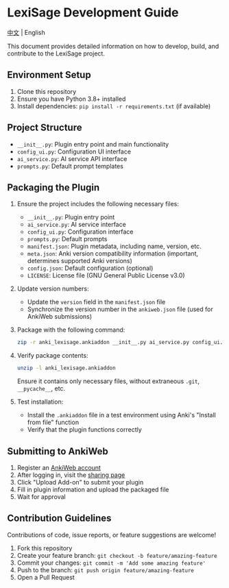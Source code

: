 # LexiSage Development Guide

[中文](DEVELOPMENT.md) | English

This document provides detailed information on how to develop, build, and contribute to the LexiSage project.

## Environment Setup
1. Clone this repository
2. Ensure you have Python 3.8+ installed
3. Install dependencies: `pip install -r requirements.txt` (if available)

## Project Structure
- `__init__.py`: Plugin entry point and main functionality
- `config_ui.py`: Configuration UI interface
- `ai_service.py`: AI service API interface
- `prompts.py`: Default prompt templates

## Packaging the Plugin
1. Ensure the project includes the following necessary files:
   - `__init__.py`: Plugin entry point
   - `ai_service.py`: AI service interface
   - `config_ui.py`: Configuration interface
   - `prompts.py`: Default prompts
   - `manifest.json`: Plugin metadata, including name, version, etc.
   - `meta.json`: Anki version compatibility information (important, determines supported Anki versions)
   - `config.json`: Default configuration (optional)
   - `LICENSE`: License file (GNU General Public License v3.0)

2. Update version numbers:
   - Update the `version` field in the `manifest.json` file
   - Synchronize the version number in the `ankiweb.json` file (used for AnkiWeb submissions)

3. Package with the following command:
   ```bash
   zip -r anki_lexisage.ankiaddon __init__.py ai_service.py config_ui.py prompts.py manifest.json meta.json LICENSE config.json -x ".*" "__pycache__/*" "*.pyc"
   ```

4. Verify package contents:
   ```bash
   unzip -l anki_lexisage.ankiaddon
   ```
   Ensure it contains only necessary files, without extraneous `.git`, `__pycache__`, etc.

5. Test installation:
   - Install the `.ankiaddon` file in a test environment using Anki's "Install from file" function
   - Verify that the plugin functions correctly

## Submitting to AnkiWeb
1. Register an [AnkiWeb account](https://ankiweb.net/account/register)
2. After logging in, visit the [sharing page](https://ankiweb.net/shared/info/)
3. Click "Upload Add-on" to submit your plugin
4. Fill in plugin information and upload the packaged file
5. Wait for approval

## Contribution Guidelines
Contributions of code, issue reports, or feature suggestions are welcome!

1. Fork this repository
2. Create your feature branch: `git checkout -b feature/amazing-feature`
3. Commit your changes: `git commit -m 'Add some amazing feature'`
4. Push to the branch: `git push origin feature/amazing-feature`
5. Open a Pull Request
